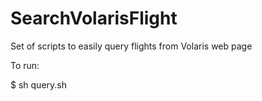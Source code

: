 # SearchVolarisFlight
Set of scripts to easily query flights from Volaris web page

To run:

$ sh query.sh
